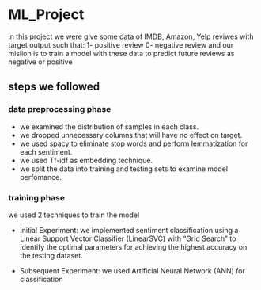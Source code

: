 # ML_Project
in this project we were give some data of IMDB, Amazon, Yelp reviwes with target output such that:
1- positive review
0- negative review
and our misiion is to train a model with these data to predict future reviews as negative or positive

## steps we followed
### data preprocessing phase
- we examined the distribution of samples in each class.
- we dropped unnecessary columns that will have no effect on target.
- we used spacy to eliminate stop words and perform lemmatization for each sentiment.
- we used Tf-idf as embedding technique.
- we split the data into training and testing sets to examine model perfomance.

### training phase
we used 2 techniques to train the model 
- Initial Experiment:
    we implemented sentiment classification using a Linear Support Vector Classifier (LinearSVC) with “Grid Search” to identify the optimal parameters for achieving the highest accuracy on the testing dataset.

- Subsequent Experiment:
    we used Artificial Neural Network (ANN) for classification
